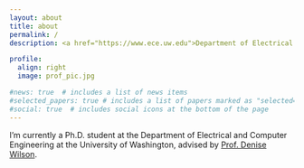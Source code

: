 ```yaml
---
layout: about
title: about
permalink: /
description: <a href="https://www.ece.uw.edu">Department of Electrical and Computer Engineering</a> ○ <a href="http://www.washington.edu">University of Washington, Seattle</a>

profile:
  align: right
  image: prof_pic.jpg

#news: true  # includes a list of news items
#selected_papers: true # includes a list of papers marked as "selected={true}"
#social: true  # includes social icons at the bottom of the page
---
```


I’m currently a Ph.D. student at the Department of Electrical and Computer Engineering at the University of Washington, advised by <a href="https://people.ece.uw.edu/wilson/">Prof. Denise Wilson</a>. 
